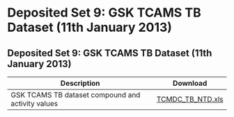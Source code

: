 # Deposited Set 9: GSK TCAMS TB Dataset \(11th January 2013\)

## Deposited Set 9: GSK TCAMS TB Dataset \(11th January 2013\)

| Description | Download |
| --- | --- |
| GSK TCAMS TB dataset compound and activity values | [TCMDC\_TB\_NTD.xls](ftp://ftp.ebi.ac.uk/pub/databases/chembl/ChEMBLNTD/set9_tcams_tb/TCMDC_TB_NTD.xls) |


